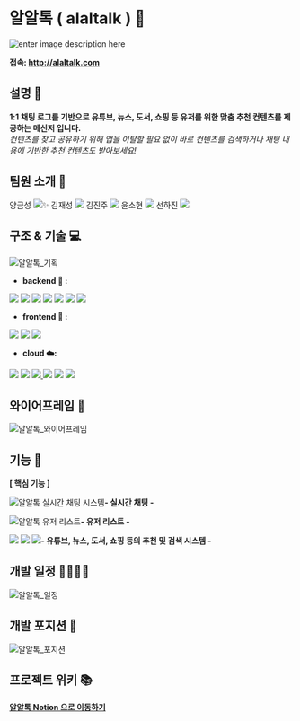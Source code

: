 # 알알톡 ( alaltalk ) 💬

![enter image description here](https://user-images.githubusercontent.com/91467403/160727194-c53eea67-e291-4c0a-b468-046f1bf52d89.png)

**접속: http://alaltalk.com**

## 설명 📢

**1:1 채팅 로그를 기반으로 유튜브, 뉴스, 도서, 쇼핑 등 유저를 위한 맞춤 추천 컨텐츠를 제공하는 메신저 입니다.**<br/>
_컨텐츠를 찾고 공유하기 위해 앱을 이탈할 필요 없이 바로 컨텐츠를 검색하거나 채팅 내용에 기반한 추천 컨텐츠도 받아보세요!_

## 팀원 소개 👏



양금성 [![](https://camo.githubusercontent.com/9c1b5db4f4965a22dfac0c853b5cab388c2ee7bc0016c9fbe7eb6e032ad76ebe/68747470733a2f2f696d672e736869656c64732e696f2f62616467652f4769746875622d3138313731373f7374796c653d666c61742d737175617265266c6f676f3d476974687562266c6f676f436f6c6f723d7768697465)](https://github.com/sahayana)✨
김재성 [![](https://camo.githubusercontent.com/9c1b5db4f4965a22dfac0c853b5cab388c2ee7bc0016c9fbe7eb6e032ad76ebe/68747470733a2f2f696d672e736869656c64732e696f2f62616467652f4769746875622d3138313731373f7374796c653d666c61742d737175617265266c6f676f3d476974687562266c6f676f436f6c6f723d7768697465)](https://github.com/CureLatte)
김진주 [![](https://camo.githubusercontent.com/9c1b5db4f4965a22dfac0c853b5cab388c2ee7bc0016c9fbe7eb6e032ad76ebe/68747470733a2f2f696d672e736869656c64732e696f2f62616467652f4769746875622d3138313731373f7374796c653d666c61742d737175617265266c6f676f3d476974687562266c6f676f436f6c6f723d7768697465)](https://github.com/kimpearl3599)
윤소현 [![](https://camo.githubusercontent.com/9c1b5db4f4965a22dfac0c853b5cab388c2ee7bc0016c9fbe7eb6e032ad76ebe/68747470733a2f2f696d672e736869656c64732e696f2f62616467652f4769746875622d3138313731373f7374796c653d666c61742d737175617265266c6f676f3d476974687562266c6f676f436f6c6f723d7768697465)](https://github.com/YoonSeohyeon)
선하진 [![](https://camo.githubusercontent.com/9c1b5db4f4965a22dfac0c853b5cab388c2ee7bc0016c9fbe7eb6e032ad76ebe/68747470733a2f2f696d672e736869656c64732e696f2f62616467652f4769746875622d3138313731373f7374796c653d666c61742d737175617265266c6f676f3d476974687562266c6f676f436f6c6f723d7768697465)](https://github.com/SUNHAJIN)

## 구조 & 기술 💻

![](https://ifh.cc/g/gnKVmL.png '알알톡_기획')

- **backend 🔧 :**

[![](https://camo.githubusercontent.com/be86b30ca87a712216932edac18eb14c47cc0f93ba31d716bb4fa05e19e4d59e/68747470733a2f2f696d672e736869656c64732e696f2f62616467652f507974686f6e2d76332e382e31302d626c756576696f6c65743f7374796c653d706c6173746963266c6f676f3d507974686f6e)](https://camo.githubusercontent.com/be86b30ca87a712216932edac18eb14c47cc0f93ba31d716bb4fa05e19e4d59e/68747470733a2f2f696d672e736869656c64732e696f2f62616467652f507974686f6e2d76332e382e31302d626c756576696f6c65743f7374796c653d706c6173746963266c6f676f3d507974686f6e) [![](https://camo.githubusercontent.com/32be77abb24b230e54aa6eb72fa8c9fe599eac94f37e28cf4cc0e1b9f1ae7c39/68747470733a2f2f696d672e736869656c64732e696f2f62616467652f646a616e676f2d342e302e322d626c756576696f6c65743f7374796c653d706c6173746963266c6f676f3d646a616e676f)](https://camo.githubusercontent.com/32be77abb24b230e54aa6eb72fa8c9fe599eac94f37e28cf4cc0e1b9f1ae7c39/68747470733a2f2f696d672e736869656c64732e696f2f62616467652f646a616e676f2d342e302e322d626c756576696f6c65743f7374796c653d706c6173746963266c6f676f3d646a616e676f) [![](https://camo.githubusercontent.com/a70effa09875740fb957ff4cf78b2527c098e7a73201291ce8416425cb8a9484/68747470733a2f2f696d672e736869656c64732e696f2f62616467652f646a616e676f2d6e696e6a612d626c756576696f6c65743f7374796c653d706c6173746963266c6f676f3d646a616e676f)](https://camo.githubusercontent.com/a70effa09875740fb957ff4cf78b2527c098e7a73201291ce8416425cb8a9484/68747470733a2f2f696d672e736869656c64732e696f2f62616467652f646a616e676f2d6e696e6a612d626c756576696f6c65743f7374796c653d706c6173746963266c6f676f3d646a616e676f) [![](https://camo.githubusercontent.com/afafe825ea5e0aa5e32a0ba98f96670a6f359aa0e7a113d62bfbccea5d0d16e0/68747470733a2f2f696d672e736869656c64732e696f2f62616467652f646a616e676f2d6368616e6e656c732d626c756576696f6c65743f7374796c653d706c6173746963266c6f676f3d646a616e676f)](https://camo.githubusercontent.com/afafe825ea5e0aa5e32a0ba98f96670a6f359aa0e7a113d62bfbccea5d0d16e0/68747470733a2f2f696d672e736869656c64732e696f2f62616467652f646a616e676f2d6368616e6e656c732d626c756576696f6c65743f7374796c653d706c6173746963266c6f676f3d646a616e676f) [![](https://camo.githubusercontent.com/cd60ac51c9480a554fed47d6c5003e8c61875326960ba181d7347a717351dd6e/68747470733a2f2f696d672e736869656c64732e696f2f62616467652f7363696b69742d6c6561726e2d626c756576696f6c65743f7374796c653d706c6173746963266c6f676f3d7363696b69746c6561726e)](https://camo.githubusercontent.com/cd60ac51c9480a554fed47d6c5003e8c61875326960ba181d7347a717351dd6e/68747470733a2f2f696d672e736869656c64732e696f2f62616467652f7363696b69742d6c6561726e2d626c756576696f6c65743f7374796c653d706c6173746963266c6f676f3d7363696b69746c6561726e) [![](https://camo.githubusercontent.com/5fdced563d67331cd7d05be49c25a1b19ae251f02722d6810c579dba8f6f8a49/68747470733a2f2f696d672e736869656c64732e696f2f62616467652f6b6f6e6c70792d626c756576696f6c65743f7374796c653d706c6173746963)](https://camo.githubusercontent.com/5fdced563d67331cd7d05be49c25a1b19ae251f02722d6810c579dba8f6f8a49/68747470733a2f2f696d672e736869656c64732e696f2f62616467652f6b6f6e6c70792d626c756576696f6c65743f7374796c653d706c6173746963) [![](https://camo.githubusercontent.com/18af80b89e30d850f87ad0d3c4c9e30938a7f122a0c154035a5a44e1c4c8a2a1/68747470733a2f2f696d672e736869656c64732e696f2f62616467652f73656c656e69756d2d626c756576696f6c65743f7374796c653d706c6173746963266c6f676f3d73656c656e69756d)](https://camo.githubusercontent.com/18af80b89e30d850f87ad0d3c4c9e30938a7f122a0c154035a5a44e1c4c8a2a1/68747470733a2f2f696d672e736869656c64732e696f2f62616467652f73656c656e69756d2d626c756576696f6c65743f7374796c653d706c6173746963266c6f676f3d73656c656e69756d)

- **frontend 🎨 :**

[![](https://camo.githubusercontent.com/4fe369dd6206afc440466020a6d8b678a391930b9331bdbbb0840da54723cd91/68747470733a2f2f696d672e736869656c64732e696f2f62616467652f48746d6c352d76352e322e332d626c756576696f6c65743f7374796c653d706c6173746963266c6f676f3d48746d6c35)](https://camo.githubusercontent.com/4fe369dd6206afc440466020a6d8b678a391930b9331bdbbb0840da54723cd91/68747470733a2f2f696d672e736869656c64732e696f2f62616467652f48746d6c352d76352e322e332d626c756576696f6c65743f7374796c653d706c6173746963266c6f676f3d48746d6c35)  [![](https://camo.githubusercontent.com/cbd8734666f8f9219ef22c4fcd503af181632a19b733994ee7b05634da505d3d/68747470733a2f2f696d672e736869656c64732e696f2f62616467652f4353532d4c6576656c20332d626c756576696f6c65743f7374796c653d706c6173746963266c6f676f3d43535333)](https://camo.githubusercontent.com/cbd8734666f8f9219ef22c4fcd503af181632a19b733994ee7b05634da505d3d/68747470733a2f2f696d672e736869656c64732e696f2f62616467652f4353532d4c6576656c20332d626c756576696f6c65743f7374796c653d706c6173746963266c6f676f3d43535333)  [![](https://camo.githubusercontent.com/487257cf83c8a1b84d23e829776c15b977fecb4359a8d4d2056e53b9d0436e6a/68747470733a2f2f696d672e736869656c64732e696f2f62616467652f4a6176617363726970742d4553362d626c756576696f6c65743f7374796c653d706c6173746963266c6f676f3d4a617661736372697074)](https://camo.githubusercontent.com/487257cf83c8a1b84d23e829776c15b977fecb4359a8d4d2056e53b9d0436e6a/68747470733a2f2f696d672e736869656c64732e696f2f62616467652f4a6176617363726970742d4553362d626c756576696f6c65743f7374796c653d706c6173746963266c6f676f3d4a617661736372697074)

-   **cloud  ☁️:**

[![](https://camo.githubusercontent.com/67c6a7fe991ede6198d5d79ca67f81e06f7dffe36d2a035246d8eed48eadd9f2/68747470733a2f2f696d672e736869656c64732e696f2f62616467652f4157532d4d7953514c2d626c756576696f6c65743f7374796c653d706c6173746963266c6f676f3d4d7953514c)](https://camo.githubusercontent.com/67c6a7fe991ede6198d5d79ca67f81e06f7dffe36d2a035246d8eed48eadd9f2/68747470733a2f2f696d672e736869656c64732e696f2f62616467652f4157532d4d7953514c2d626c756576696f6c65743f7374796c653d706c6173746963266c6f676f3d4d7953514c)
[![](https://img.shields.io/badge/AWS-Load%20Balancer-blueviolet?style=plastic&logo=amazonaws)](https://img.shields.io/badge/AWS-Load%20Balancer-blueviolet?style=plastic&logo=amazonaws)
[![](https://img.shields.io/badge/AWS-EC2-blueviolet?style=plastic&logo=amazonaws) ](https://img.shields.io/badge/AWS-EC2-blueviolet?style=plastic&logo=amazonaws)  [
![](https://camo.githubusercontent.com/350c1459f81b74f36e21b65a281e2487ebb344dccd417eb8767ca33adcc2490c/68747470733a2f2f696d672e736869656c64732e696f2f62616467652f4157532d456c6173746943616368652d626c756576696f6c65743f7374796c653d706c6173746963266c6f676f3d616d617a6f6e617773)](https://camo.githubusercontent.com/350c1459f81b74f36e21b65a281e2487ebb344dccd417eb8767ca33adcc2490c/68747470733a2f2f696d672e736869656c64732e696f2f62616467652f4157532d456c6173746943616368652d626c756576696f6c65743f7374796c653d706c6173746963266c6f676f3d616d617a6f6e617773)  [![](https://camo.githubusercontent.com/f38ddaf7040af192887cd2435b49d7a8c5d99ac2b28f40fce8bf8168e52917d1/68747470733a2f2f696d672e736869656c64732e696f2f62616467652f575347492d67756e69636f726e2d626c756576696f6c65743f7374796c653d706c6173746963266c6f676f3d67756e69636f726e)](https://camo.githubusercontent.com/f38ddaf7040af192887cd2435b49d7a8c5d99ac2b28f40fce8bf8168e52917d1/68747470733a2f2f696d672e736869656c64732e696f2f62616467652f575347492d67756e69636f726e2d626c756576696f6c65743f7374796c653d706c6173746963266c6f676f3d67756e69636f726e)  [![](https://camo.githubusercontent.com/198ca5a58bb80f8da2925620d3f6a66101780086d99bf9d65c32ab8b1caafece/68747470733a2f2f696d672e736869656c64732e696f2f62616467652f415347492d646170686e652d626c756576696f6c65743f7374796c653d706c6173746963266c6f676f3d736f636b6574646f74696f)](https://camo.githubusercontent.com/198ca5a58bb80f8da2925620d3f6a66101780086d99bf9d65c32ab8b1caafece/68747470733a2f2f696d672e736869656c64732e696f2f62616467652f415347492d646170686e652d626c756576696f6c65743f7374796c653d706c6173746963266c6f676f3d736f636b6574646f74696f)  

## 와이어프레임 📃

![](https://ifh.cc/g/q4PW12.png '알알톡_와이어프레임')

## 기능 🤩

**[ 핵심 기능 ]**

![](https://s3.us-west-2.amazonaws.com/secure.notion-static.com/77fc075d-9f11-49a0-9601-44f4a0069e7d/Untitled.png?X-Amz-Algorithm=AWS4-HMAC-SHA256&X-Amz-Content-Sha256=UNSIGNED-PAYLOAD&X-Amz-Credential=AKIAT73L2G45EIPT3X45%2F20220407%2Fus-west-2%2Fs3%2Faws4_request&X-Amz-Date=20220407T055931Z&X-Amz-Expires=86400&X-Amz-Signature=3a77e6f9fda1b84856c65e915475707331f1ce36cf652f79f700b922463d4b85&X-Amz-SignedHeaders=host&response-content-disposition=filename%20%3D%22Untitled.png%22&x-id=GetObject '알알톡 실시간 채팅 시스템')**- 실시간 채팅 -**

![](https://s3.us-west-2.amazonaws.com/secure.notion-static.com/6be27c11-70f2-42b6-9058-39e2b534378c/Untitled.png?X-Amz-Algorithm=AWS4-HMAC-SHA256&X-Amz-Content-Sha256=UNSIGNED-PAYLOAD&X-Amz-Credential=AKIAT73L2G45EIPT3X45%2F20220407%2Fus-west-2%2Fs3%2Faws4_request&X-Amz-Date=20220407T060205Z&X-Amz-Expires=86400&X-Amz-Signature=0d1205340708309873a05f52f98221e74463b3b25a90db283103c9b4d26af59a&X-Amz-SignedHeaders=host&response-content-disposition=filename%20%3D%22Untitled.png%22&x-id=GetObject '알알톡 유저 리스트')**- 유저 리스트 -**

![](https://s3.us-west-2.amazonaws.com/secure.notion-static.com/6f0ec1df-3ba3-4dce-9e53-61e2f7eddc73/Untitled.png?X-Amz-Algorithm=AWS4-HMAC-SHA256&X-Amz-Content-Sha256=UNSIGNED-PAYLOAD&X-Amz-Credential=AKIAT73L2G45EIPT3X45%2F20220407%2Fus-west-2%2Fs3%2Faws4_request&X-Amz-Date=20220407T060254Z&X-Amz-Expires=86400&X-Amz-Signature=400f52fa7784c2663dddf34ba00957372b88d41e8abf0db69acf70941b4df7da&X-Amz-SignedHeaders=host&response-content-disposition=filename%20%3D%22Untitled.png%22&x-id=GetObject)
![](https://s3.us-west-2.amazonaws.com/secure.notion-static.com/36af8eee-403f-4a23-ab5d-dc387701f27d/Untitled.png?X-Amz-Algorithm=AWS4-HMAC-SHA256&X-Amz-Content-Sha256=UNSIGNED-PAYLOAD&X-Amz-Credential=AKIAT73L2G45EIPT3X45%2F20220407%2Fus-west-2%2Fs3%2Faws4_request&X-Amz-Date=20220407T060354Z&X-Amz-Expires=86400&X-Amz-Signature=05f6cb3d98ed021cf8f0e7ae93744e6b8f5a51d5bf2e7b28df3985b8b3d14be8&X-Amz-SignedHeaders=host&response-content-disposition=filename%20%3D%22Untitled.png%22&x-id=GetObject)
![](https://s3.us-west-2.amazonaws.com/secure.notion-static.com/b3167d95-f60a-4885-85ff-f2b27e2410a4/Untitled.png?X-Amz-Algorithm=AWS4-HMAC-SHA256&X-Amz-Content-Sha256=UNSIGNED-PAYLOAD&X-Amz-Credential=AKIAT73L2G45EIPT3X45%2F20220407%2Fus-west-2%2Fs3%2Faws4_request&X-Amz-Date=20220407T060412Z&X-Amz-Expires=86400&X-Amz-Signature=218344b5d985151a38a1b10c6dc0995fd389aaa924d0a16b396fa5a5f6734966&X-Amz-SignedHeaders=host&response-content-disposition=filename%20%3D%22Untitled.png%22&x-id=GetObject)**- 유튜브, 뉴스, 도서, 쇼핑 등의 추천 및 검색 시스템 -**

## 개발 일정 🏃‍♀️🏃‍♂️

![](https://ifh.cc/g/4xO3O1.png '알알톡_일정')

## 개발 포지션 💪

![](https://ifh.cc/g/h7mMV4.jpg '알알톡_포지션')

## 프로젝트 위키 📚

**[알알톡 Notion 으로 이동하기](https://www.notion.so/4-b6ea5b3196f948cc8d17761c038cb00c)**
